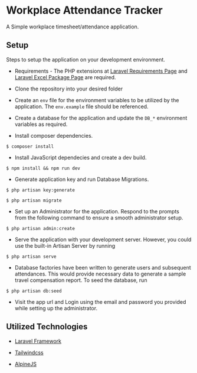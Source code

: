 # Workplace Attendance Tracker

A Simple workplace timesheet/attendance application.

## Setup

Steps to setup the application on your development environment.

-   Requirements - The PHP extensions at [Laravel Requirements Page](https://laravel.com/docs/8.x/installation#server-requirements) and [Laravel Excel Package Page](https://docs.laravel-excel.com/3.1/getting-started/installation.html#requirements) are required.

-   Clone the repository into your desired folder

-   Create an `env` file for the environment variables to be utilized by the application. The `env.example` file should be referenced.

-   Create a database for the application and update the `DB_*` environment variables as required.

-   Install composer dependencies.

```shell
$ composer install
```

-   Install JavaScript dependecies and create a dev build.

```shell
$ npm install && npm run dev
```

-   Generate application key and run Database Migrations.

```shell
$ php artisan key:generate

$ php artisan migrate
```

-   Set up an Administrator for the application. Respond to the prompts from the following command to ensure a smooth administrator setup.

```shell
$ php artisan admin:create
```

-   Serve the application with your development server. However, you could use the built-in Artisan Server by running

```shell
$ php artisan serve
```

-   Database factories have been written to generate users and subsequent attendances. This would provide necessary data to generate a sample travel compensation report. To seed the database, run

```shell
$ php artisan db:seed
```

-   Visit the app url and Login using the email and password you provided while setting up the administrator.

## Utilized Technologies

-   [Laravel Framework](https://laravel.com/)

-   [Tailwindcss](https://tailwindcss.com/)

-   [AlpineJS](https://github.com/alpinejs/alpine/)
